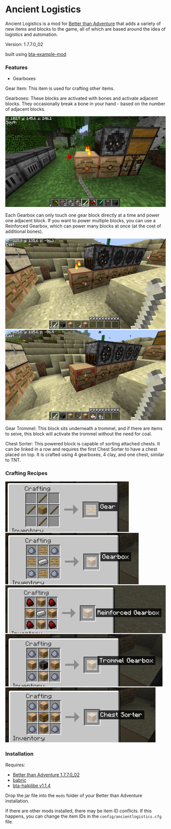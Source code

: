 # Ancient Logistics

Ancient Logistics is a mod for [Better than Adventure](https://www.minecraftforum.net/forums/mapping-and-modding-java-edition/minecraft-mods/3106066-better-than-adventure-for-beta-1-7-3-timely) that adds a variety of new items and blocks to the game, all of which are based around the idea of logistics and automation.

Version: 1.7.7.0_02

built using [bta-example-mod](https://github.com/Turnip-Labs/bta-example-mod/)

### Features

- Gearboxes

Gear Item: This item is used for crafting other items.

Gearboxes: These blocks are activated with bones and activate adjacent blocks. They occasionally break a bone in your hand - based on the number of adjacent blocks.

![Gearbox in use](.github/images/gearbox_in_use.png)

Each Gearbox can only touch one gear block directly at a time and power one adjacent block. If you want to power multiple blocks, you can use a Reinforced Gearbox, which can power many blocks at once (at the cost of additional bones).

![Gearbox powers 1 machine](.github/images/regular_gearbox_vs.png)
![Reinforced Gearbox powers multiple machines](.github/images/reinforced_gearbox_vs.png)

Gear Trommel: This block sits underneath a trommel, and if there are items to seive, this block will activate the trommel without the need for coal.

Chest Sorter: This powered block is capable of sorting attached chests. It can be linked in a row and requires the first Chest Sorter to have a chest placed on top. It is crafted using 4 gearboxes, 4 clay, and one chest, similar to TNT.

### Crafting Recipes

![Gear](.github/images/gear.png)
![Gearbox](.github/images/gearbox.png)
![Reinforced Gearbox](.github/images/reinforced_gearbox.png)
![Trommel Gearbox](.github/images/trommelgearbox.png)
![Chest Sorter](.github/images/chestsorter.png)

### Installation

Requires:
- [Better than Adventure 1.7.7.0_02](https://github.com/Better-than-Adventure/bta-download-repo/releases/tag/v1.7.7.0_02)
- [babric](https://babric.github.io/)
- [bta-halplibe v1.1.4](https://github.com/Turnip-Labs/bta-halplibe/releases/tag/v1.1.4)

Drop the jar file into the `mods` folder of your Better than Adventure installation.

If there are other mods installed, there may be item ID conflicts. If this happens, you can change the item IDs in the `config/ancientlogistics.cfg` file.
